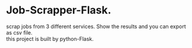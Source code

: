# Job-Scrapper-Flask.  

scrap jobs from 3 different services. Show the results and you can export  as csv file.  
this project is built by python-Flask.  
